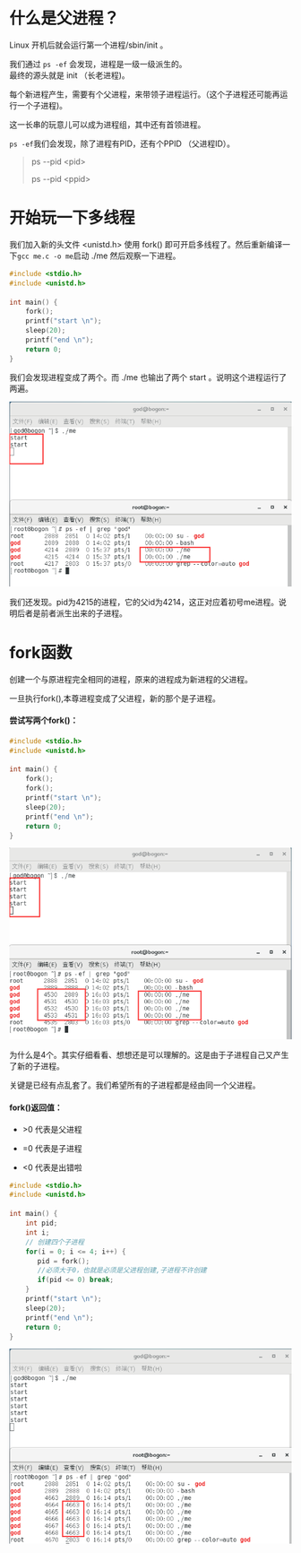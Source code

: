 # 什么是父进程？

Linux 开机后就会运行第一个进程/sbin/init 。

我们通过 `ps -ef` 会发现，进程是一级一级派生的。  
最终的源头就是  init （长老进程\)。

每个新进程产生，需要有个父进程，来带领子进程运行。（这个子进程还可能再运行一个子进程\)。

这一长串的玩意儿可以成为进程组，其中还有首领进程。

`ps -ef`我们会发现，除了进程有PID，还有个PPID （父进程ID）。

> ps --pid  &lt;pid&gt;
>
> ps --pid &lt;ppid&gt;

# 开始玩一下多线程

我们加入新的头文件 &lt;unistd.h&gt;  使用 fork\(\) 即可开启多线程了。然后重新编译一下`gcc me.c -o me`启动 ./me 然后观察一下进程。

```c
#include <stdio.h>
#include <unistd.h>

int main() {
    fork();
    printf("start \n");
    sleep(20);
    printf("end \n");
    return 0;
}
```

我们会发现进程变成了两个。而 ./me 也输出了两个 start 。说明这个进程运行了两遍。

![](/assets/2f6d0edc-06e0-4bdb-8a5d-ece472149d51import.png)

我们还发现。pid为4215的进程，它的父id为4214，这正对应着初号me进程。说明后者是前者派生出来的子进程。

# fork函数

创建一个与原进程完全相同的进程，原来的进程成为新进程的父进程。

一旦执行fork\(\),本尊进程变成了父进程，新的那个是子进程。

#### 尝试写两个fork\(\)：

```c
#include <stdio.h>
#include <unistd.h>

int main() {
    fork();
    fork();
    printf("start \n");
    sleep(20);
    printf("end \n");
    return 0;
}
```

![](/assets/e001aa41-26e9-423e-964e-ce76d7fb4226import.png)

为什么是4个。其实仔细看看、想想还是可以理解的。这是由于子进程自己又产生了新的子进程。

关键是已经有点乱套了。我们希望所有的子进程都是经由同一个父进程。

#### fork\(\)返回值：

* &gt;0  代表是父进程

* =0   代表是子进程

* &lt;0  代表是出错啦

```c
#include <stdio.h>
#include <unistd.h>

int main() {
    int pid;
    int i;
    // 创建四个子进程
    for(i = 0; i <= 4; i++) {
       pid = fork();
       //必须大于0，也就是必须是父进程创建,子进程不许创建
       if(pid <= 0) break;
    }
    printf("start \n");
    sleep(20);
    printf("end \n");
    return 0;
}
```

![](/assets/1799af8e-7db6-48e8-a9b2-fee2d2d11c02import.png)

